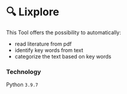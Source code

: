 # 🔍 Lixplore

This Tool offers the possibility to automatically:
- read literature from pdf
- identify key words from text
- categorize the text based on key words

### Technology
Python `3.9.7`
